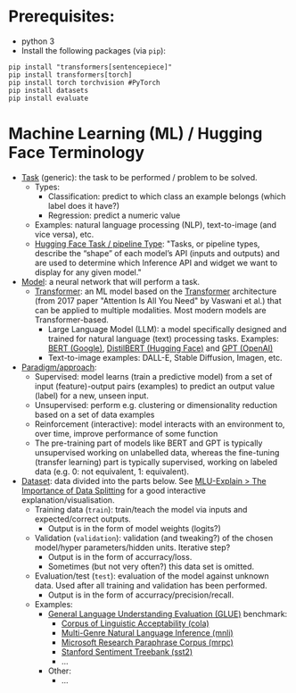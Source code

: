 # Prerequisites: 

* python 3
* Install the following packages (via `pip`):


```
pip install "transformers[sentencepiece]"
pip install transformers[torch]
pip install torch torchvision #PyTorch
pip install datasets
pip install evaluate
```

# Machine Learning (ML) / Hugging Face Terminology

* [Task](https://huggingface.co/tasks) (generic): the task to be performed / problem to be solved.
  * Types:
     * Classification: predict to which class an example belongs (which label does it have?)
     * Regression: predict a numeric value 
  * Examples: natural language processing (NLP), text-to-image (and vice versa), etc.
  * [Hugging Face Task / pipeline Type](https://huggingface.co/docs/hub/en/models-tasks): "Tasks, or pipeline types, describe the “shape” of each model’s API (inputs and outputs) and are used to determine which Inference API and widget we want to display for any given model."
* [Model](https://learn.microsoft.com/en-us/windows/ai/windows-ml/what-is-a-machine-learning-model): a neural network that will perform a task.
  * [Transformer](https://huggingface.co/docs/transformers/en/index): an ML model based on the [Transformer](https://research.google/blog/transformer-a-novel-neural-network-architecture-for-language-understanding/) architecture (from 2017 paper "Attention Is All You Need" by Vaswani et al.) that can be applied to multiple modalities. Most modern models are Transformer-based.
    * Large Language Model (LLM): a model specifically designed and trained for natural language (text) processing tasks. Examples: [BERT (Google)](https://huggingface.co/docs/transformers/en/model_doc/bert), [DistilBERT (Hugging Face)](https://huggingface.co/docs/transformers/en/model_doc/distilbert) and [GPT (OpenAI)](https://huggingface.co/docs/transformers/en/model_doc/openai-gpt)
    * Text-to-image examples: DALL-E, Stable Diffusion, Imagen, etc.
* [Paradigm/approach](https://www.wolfram.com/language/introduction-machine-learning/machine-learning-paradigms/):
    * Supervised: model learns (train a predictive model) from a set of input (feature)-output pairs (examples) to predict an output value (label) for a new, unseen input.
    * Unsupervised: perform e.g. clustering or dimensionality reduction based on a set of data examples
    * Reinforcement (interactive): model interacts with an environment to, over time, improve performance of some function
    * The pre-training part of models like BERT and GPT is typically unsupervised working on unlabelled data, whereas the fine-tuning (transfer learning) part is typically supervised, working on labeled data (e.g. 0: not equivalent, 1: equivalent).
* [Dataset](https://huggingface.co/docs/datasets/en/index): data divided into the parts below. See [MLU-Explain > The Importance of Data Splitting](https://mlu-explain.github.io/train-test-validation/) for a good interactive explanation/visualisation.
  * Training data (`train`): train/teach the model via inputs and expected/correct outputs.
    * Output is in the form of model weights (logits?) 
  * Validation (`validation`): validation (and tweaking?) of the chosen model/hyper parameters/hidden units. Iterative step?
    * Output is in the form of accurracy/loss.
    * Sometimes (but not very often?) this data set is omitted.
  * Evaluation/test (`test`): evaluation of the model against unknown data. Used after all training and validation has been performed.
    * Output is in the form of accurracy/precision/recall.
  * Examples: 
    * [General Language Understanding Evaluation (GLUE)](https://huggingface.co/datasets/nyu-mll/glue) benchmark:
      * [Corpus of Linguistic Acceptability (cola)](https://huggingface.co/datasets/nyu-mll/glue/viewer/cola)
      * [Multi-Genre Natural Language Inference (mnli)](https://huggingface.co/datasets/nyu-mll/glue/viewer/mnli)
      * [Microsoft Research Paraphrase Corpus (mrpc)](https://huggingface.co/datasets/nyu-mll/glue/viewer/mrpc/train)
      * [Stanford Sentiment Treebank (sst2)](https://huggingface.co/datasets/nyu-mll/glue/viewer/sst2)
      * ...
    * Other:
      * ...
